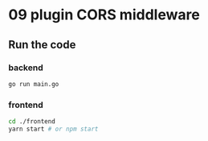 # 09 plugin CORS middleware

## Run the code
### backend
```sh
go run main.go
```

### frontend
```sh
cd ./frontend
yarn start # or npm start
```